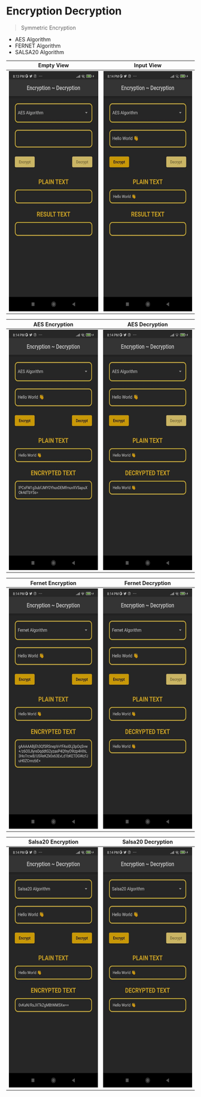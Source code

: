 # Encryption Decryption

> Symmetric Encryption
- AES Algorithm
- FERNET Algorithm
- SALSA20 Algorithm

| Empty View | Input View |
|----------------|:----------------:|
| <img src = "assets/readme/img.png" width="300" height="640" /> | <img src = "assets/readme/img_1.png" width="300" height="640" /> |

| AES Encryption | AES Decryption |
|----------------|:----------------:|
| <img src = "assets/readme/img_2.png" width="300" height="640" /> | <img src = "assets/readme/img_3.png" width="300" height="640" /> |

| Fernet Encryption | Fernet Decryption |
|----------------|:----------------:|
| <img src = "assets/readme/img_4.png" width="300" height="640" /> | <img src = "assets/readme/img_5.png" width="300" height="640" /> |

| Salsa20 Encryption | Salsa20 Decryption |
|----------------|:----------------:|
| <img src = "assets/readme/img_6.png" width="300" height="640" /> | <img src = "assets/readme/img_7.png" width="300" height="640" /> |

